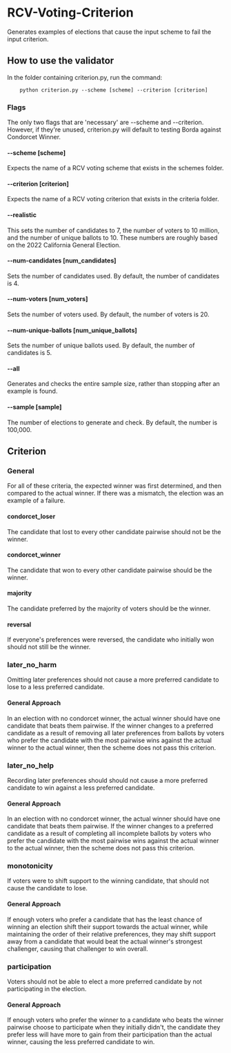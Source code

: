 # RCV-Voting-Criterion
Generates examples of elections that cause the input scheme to fail the input criterion.
## How to use the validator
In the folder containing criterion.py, run the command:
```
    python criterion.py --scheme [scheme] --criterion [criterion]
```
### Flags
The only two flags that are 'necessary' are --scheme and --criterion. However, if they're
unused, criterion.py will default to testing Borda against Condorcet Winner.
#### --scheme [scheme]
Expects the name of a RCV voting scheme that exists in the schemes folder.

#### --criterion [criterion]
Expects the name of a RCV voting criterion that exists in the criteria folder.

#### --realistic
This sets the number of candidates to 7, the number of voters to 10 million, and the 
number of unique ballots to 10. These numbers are roughly based on the 2022 California
General Election.

#### --num-candidates [num_candidates]
Sets the number of candidates used. By default, the number of candidates is 4.

#### --num-voters [num_voters]
Sets the number of voters used. By default, the number of voters is 20.

#### --num-unique-ballots [num_unique_ballots]
Sets the number of unique ballots used. By default, the number of candidates is 5.

#### --all
Generates and checks the entire sample size, rather than stopping after an example is 
found.

#### --sample [sample]
The number of elections to generate and check. By default, the number is 100,000.

## Criterion
### General 
For all of these criteria, the expected winner was first determined, and then compared to
the actual winner. If there was a mismatch, the election was an example of a failure.

#### condorcet_loser
The candidate that lost to every other candidate pairwise should not be the winner.

#### condorcet_winner
The candidate that won to every other candidate pairwise should be the winner.

#### majority 
The candidate preferred by the majority of voters should be the winner.

#### reversal
If everyone's preferences were reversed, the candidate who initially won should not still
be the winner.

### later_no_harm
Omitting later preferences should not cause a more preferred candidate to lose to a less
preferred candidate.

#### General Approach
In an election with no condorcet winner, the actual winner should have one candidate that
beats them pairwise. If the winner changes to a preferred candidate as a result of 
removing all later preferences from ballots by voters who prefer the candidate with the 
most pairwise wins against the actual winner to the actual winner, then the scheme does 
not pass this criterion.

### later_no_help
Recording later preferences should should not cause a more preferred candidate to win 
against a less preferred candidate.

#### General Approach
In an election with no condorcet winner, the actual winner should have one candidate that
beats them pairwise. If the winner changes to a preferred candidate as a result of 
completing all incomplete ballots by voters who prefer the candidate with the 
most pairwise wins against the actual winner to the actual winner, then the scheme does 
not pass this criterion.

### monotonicity
If voters were to shift support to the winning candidate, that should not cause the 
candidate to lose.

#### General Approach
If enough voters who prefer a candidate that has the least chance of winning an election 
shift their support towards the actual winner, while maintaining the order of their 
relative preferences, they may shift support away from a candidate that would beat the
actual winner's strongest challenger, causing that challenger to win overall. 

### participation
Voters should not be able to elect a more preferred candidate by not participating in the
election.

#### General Approach
If enough voters who prefer the winner to a candidate who beats the winner pairwise 
choose to participate when they initially didn't, the candidate they prefer less will 
have more to gain from their participation than the actual winner, causing the less
preferred candidate to win.